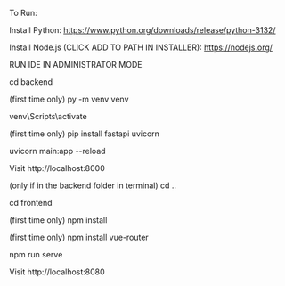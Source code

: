 To Run:

Install Python: https://www.python.org/downloads/release/python-3132/

Install Node.js (CLICK ADD TO PATH IN INSTALLER): https://nodejs.org/

RUN IDE IN ADMINISTRATOR MODE

cd backend

(first time only) py -m venv venv

venv\Scripts\activate

(first time only) pip install fastapi uvicorn

uvicorn main:app --reload

Visit http://localhost:8000

(only if in the backend folder in terminal) cd ..

cd frontend

(first time only) npm install

(first time only) npm install vue-router

npm run serve

Visit http://localhost:8080

